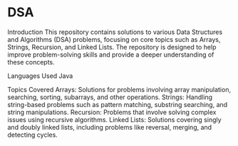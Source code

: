 # DSA

Introduction
This repository contains solutions to various Data Structures and Algorithms (DSA) problems, focusing on core topics such as Arrays, Strings, Recursion, and Linked Lists. The repository is designed to help improve problem-solving skills and provide a deeper understanding of these concepts.

Languages Used
Java

Topics Covered
Arrays: Solutions for problems involving array manipulation, searching, sorting, subarrays, and other operations.
Strings: Handling string-based problems such as pattern matching, substring searching, and string manipulations.
Recursion: Problems that involve solving complex issues using recursive algorithms.
Linked Lists: Solutions covering singly and doubly linked lists, including problems like reversal, merging, and detecting cycles.
